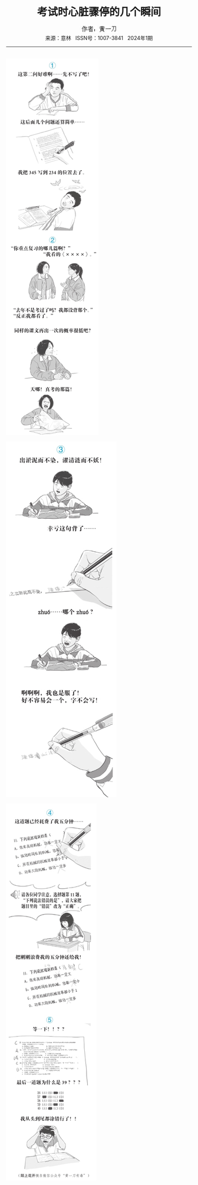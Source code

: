# <center>考试时心脏骤停的几个瞬间</center>

<div align=center><img src="https://raw.githubusercontent.com/leaguecn/magazines/main/img_authors/%25d7%25f7%25d5%25df%25a3%25ba%25bb%25c6%25d2%25bb%25b5%25b6.jpg"></div>

<center>来源：意林   ISSN号：1007-3841   2024年1期</center>

* * *

<br>![](https://raw.githubusercontent.com/leaguecn/magazines/main/img/yili20240170-1-l.jpg)

![](https://raw.githubusercontent.com/leaguecn/magazines/main/img/yili20240170-2-l.jpg)

![](https://raw.githubusercontent.com/leaguecn/magazines/main/img/yili20240170-3-l.jpg)
